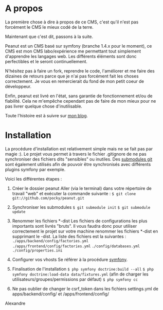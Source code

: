 # A propos #

La première chose à dire à propos de ce CMS, c'est qu'il n'est pas forcément le CMS le mieux codé de la terre.

Maintenant que c'est dit, passons à la suite.

Peanut est un CMS basé sur symfony (branche 1.4.x pour le moment), ce CMS est mon CMS labo/expérience me permettant tout simplement d'apprendre les langages web. Les différents éléments sont donc perfectibles et le seront continuellement.

N'hésitez pas à faire un fork, reprendre le code, l'améliorer et me faire des dizaines de retours parce que je n'ai pas forcément fait les choses correctement. Je vous en remercierait du fond de mon petit coeur de développeur.

Enfin, peanut est livré en l'état, sans garantie de fonctionnement et/ou de fiabilité. Cela ne m'empêche cependant pas de faire de mon mieux pour ne pas livrer quelque chose d'inutilisable.

Toute l'histoire est à suivre sur [mon blog](http://dev.pockyworld.com).


# Installation #

La procédure d'installation est relativement simple mais ne se fait pas par magie :). Le projet vous permet à travers le fichier .gitignore de ne pas synchroniser des fichiers dits "sensibles" ou inutiles. Des [submodules git](http://book.git-scm.com/5_submodules.html) sont également utilisés afin de pouvoir être synchronisés avec différents plugins symfony par exemple.

Voici les différentes étapes :

1. Créer le dossier peanut
Aller (via le terminal) dans votre répertoire de travail "web" et exécuter la commande suivante : 
 `$ git clone git://github.com/pocky/peanut.git`

2. Synchroniser les submodules
`$ git submodule init` 
`$ git submodule update`

3. Renommer les fichiers *-dist
Les fichiers de configurations les plus importants sont livrés "bruts". Il vous faudra donc pour utiliser correctement le projet sur votre machine renommer les fichiers *-dist en supprimant le -dist. La liste des fichiers est la suivantes :
`./apps/backend/config/factories.yml` 
`./apps/frontend/config/factories.yml` 
`./config/databases.yml` 
`./config/properties.ini ` 

4. Configurer vos vhosts
Se référer à la procédure [symfony](http://www.symfony-project.org/jobeet/1_4/Doctrine/fr/01#chapter_01_configuration_du_serveur_web_la_methode_securisee).

5. Finalisation de l'installation
`$ php symfony doctrine:build --all` 
`$ php symfony doctrine:load-data data/fixtures.yml` (afin de charger les utilisateurs/groupes/permissions par défaut)
`$ php symfony cc`

6. Ne pas oublier de changer le csrf_token dans les fichiers settings.yml de apps/backend/config/ et /apps/frontend/config/


Alexandre
